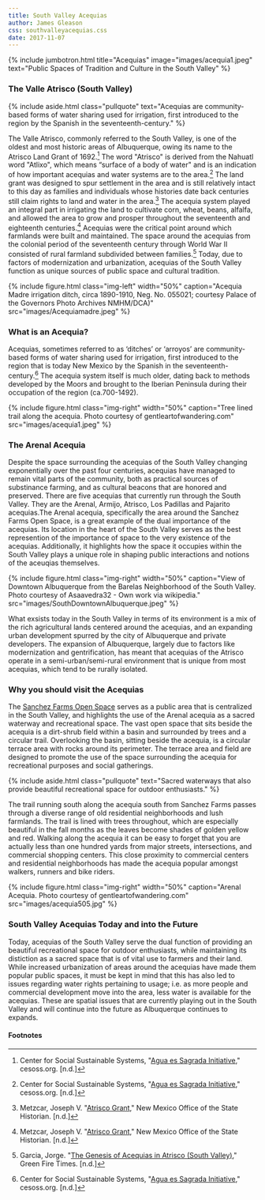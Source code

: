 ```yaml
---
title: South Valley Acequias
author: James Gleason
css: southvalleyacequias.css
date: 2017-11-07
---
```


{% include jumbotron.html
title="Acequias"
image="images/acequia1.jpeg"
text="Public Spaces of Tradition and Culture in the South Valley"
%}

### The Valle Atrisco (South Valley)

{% include aside.html
  class="pullquote"
  text="Acequias are community-based forms of water sharing used for irrigation, first introduced to the region by the Spanish in the seventeenth-century."
  %}

The Valle Atrisco, commonly referred to the South Valley, is one of the oldest and most historic areas of Albuquerque, owing its name to the Atrisco Land Grant of 1692.[^source1] The word "Atrisco" is derived from the Nahuatl word "Atlixo", which means “surface of a body of water" and is an indication of how important acequias and water systems are to the area.[^source2] The land grant was designed to spur settlement in the area and is still relatively intact to this day as families and individuals whose histories date back centuries still claim rights to land and water in the area.[^source3] The acequia system played an integral part in irrigating the land to cultivate corn, wheat, beans, alfalfa, and allowed the area to grow and prosper throughout the seventeenth and eighteenth centuries.[^source4] Acequias were the critical point around which farmlands were built and maintained. The space around the acequias from the colonial period of the seventeenth century through World War II consisted of rural farmland subdivided between families.[^source5] Today, due to factors of modernization and urbanization, acequias of the South Valley function as unique sources of public space and cultural tradition.
  
  {% include figure.html class="img-left" width="50%" caption="Acequia Madre irrigation ditch, circa 1890-1910, Neg. No. 055021; courtesy Palace of the Governors Photo Archives NMHM/DCA)" src="images/Acequiamadre.jpeg" %}
  
### What is an Acequia?

Acequias, sometimes referred to as ‘ditches’ or ‘arroyos’ are community-based forms of water sharing used for irrigation, first introduced to the region that is today New Mexico by the Spanish in the seventeenth-century.[^source6] The acequia system itself is much older, dating back to methods developed by the Moors and brought to the Iberian Peninsula during their occupation of the region (ca.700-1492).

{% include figure.html
class="img-right"
width="50%"
caption="Tree lined trail along the acequia. Photo courtesy of gentleartofwandering.com"
src="images/acequia1.jpeg"
%}



### The Arenal Acequia

Despite the space surrounding the acequias of the South Valley changing exponentially over the past four centuries, acequias have managed to remain vital parts of the community, both as practical sources of substinance farming, and as cultural beacons that are honored and preserved. There are five acequias that currently run through the South Valley. They are the Arenal, Armijo, Atrisco, Los Padillas and Pajarito acequias.The Arenal acequia, specifically the area around the Sanchez Farms Open Space, is a great example of the dual importance of the acequias. Its location in the heart of the South Valley serves as the best represention of the importance of space to the very existence of the acequias. Additionally, it highlights how the space it occupies within the South Valley plays a unique role in shaping public interactions and notions of the aceuqias themselves.

{% include figure.html class="img-right" width="50%" caption="View of Downtown Albuquerque from the Barelas Neighborhood of the South Valley. Photo courtesy of Asaavedra32 - Own work via wikipedia." src="images/SouthDowntownAlbuquerque.jpeg" %}

What exsists today in the South Valley in terms of its environment is a mix of the rich agricultural lands centered around the acequias, and an expanding urban development spurred by the city of Albuquerque and private developers. The expansion of Albuquerque, largely due to factors like modernization and gentrification, has meant that acequias of the Atrisco operate in a semi-urban/semi-rural environment that is unique from most acequias, which tend to be rurally isolated.

### Why you should visit the Acequias

The [Sanchez Farms Open Space](http://www.bernco.gov/community-services/sanchez-farm-open-space.aspx) serves as a public area that is centralized in the South Valley, and highlights the use of the Arenal acequia as a sacred waterway and recreational space. The vast open space that sits beside the acequia is a dirt-shrub field within a basin and surrounded by trees and a circular trail. Overlooking the basin, sitting beside the acequia, is a circular terrace area with rocks around its perimeter. The terrace area and field are designed to promote the use of the space surrounding the acequia for recreational purposes and social gatherings.

{% include aside.html
  class="pullquote"
  text="Sacred waterways that also provide beautiful recreational space for outdoor enthusiasts."
  %}

The trail running south along the acequia south from Sanchez Farms passes through a diverse range of old residential neighborhoods and lush farmlands. The trail is lined with trees throughout, which are especially beautiful in the fall months as the leaves become shades of golden yellow and red. Walking along the acequia it can be easy to forget that you are actually less than one hundred yards from major streets, intersections, and commercial shopping centers. This close proximity to commercial centers and residential neighborhoods has made the acequia popular amongst walkers, runners and bike riders.

{% include figure.html class="img-right" width="50%" caption="Arenal Acequia. Photo courtesy of gentleartofwandering.com" src="images/acequia505.jpg" %}


### South Valley Acequias Today and into the Future

Today, acequias of the South Valley serve the dual function of providing an beautiful recreational space for outdoor enthusiasts, while maintaining its distiction as a sacred space that is of vital use to farmers and their land. While increased urbanization of areas around the acequias have made them popular public spaces, it must be kept in mind that this has also led to issues regarding water rights pertaining to usage; i.e. as more people and commercial development move into the area, less water is available for the acequias. These are spatial issues that are currently playing out in the South Valley and will continue into the future as Albuquerque continues to expands.    

#### Footnotes

[^source1]: Center for Social Sustainable Systems, "[Agua es Sagrada Initiative](https://www.cesoss.org/agua-es-sagrada-initiative)," cesoss.org. [n.d.]
[^source2]: Center for Social Sustainable Systems, "[Agua es Sagrada Initiative](https://www.cesoss.org/agua-es-sagrada-initiative)," cesoss.org. [n.d.]
[^source3]: Metzcar, Joseph V. "[Atrisco Grant](http://dev.newmexicohistory.org/filedetails.php?fileID=24405)," New Mexico Office of the State Historian. [n.d.]
[^source4]: Metzcar, Joseph V. "[Atrisco Grant](http://dev.newmexicohistory.org/filedetails.php?fileID=24405)," New Mexico Office of the State Historian. [n.d.]
[^source5]: Garcia, Jorge. "[The Genesis of Acequias in Atrisco (South Valley)](http://greenfiretimes.com/2015/11/the-genesis-of-acequias-in-atrisco-the-south-valley/)," Green Fire Times. [n.d.]
[^source6]: Center for Social Sustainable Systems, "[Agua es Sagrada Initiative](https://www.cesoss.org/agua-es-sagrada-initiative)," cesoss.org. [n.d.]
